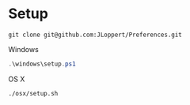 Setup
==================
```
git clone git@github.com:JLoppert/Preferences.git
```

Windows
```powershell
.\windows\setup.ps1
```

OS X
```bash
./osx/setup.sh
```